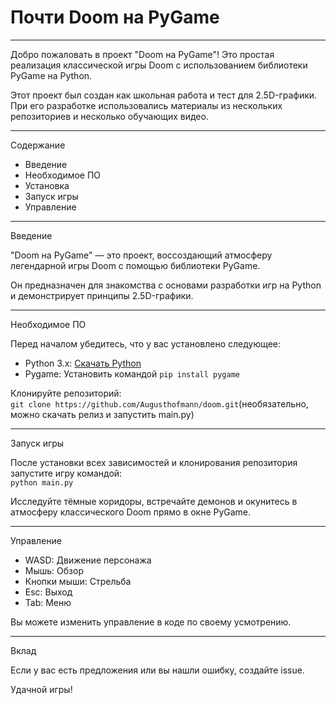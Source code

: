 # **Почти Doom на PyGame**

<hr>
Добро пожаловать в проект "Doom на PyGame"! Это простая реализация классической игры Doom с использованием библиотеки PyGame на Python.

Этот проект был создан как школьная работа и тест для 2.5D-графики. При его разработке использовались материалы из нескольких репозиториев и несколько обучающих видео.

<hr>
Содержание

- Введение
- Необходимое ПО
- Установка
- Запуск игры
- Управление

<hr>
Введение

"Doom на PyGame" — это проект, воссоздающий атмосферу легендарной игры Doom с помощью библиотеки PyGame.

Он предназначен для знакомства с основами разработки игр на Python и демонстрирует принципы 2.5D-графики.

<hr>
Необходимое ПО

Перед началом убедитесь, что у вас установлено следующее:

- Python 3.x: [Скачать Python](https://www.python.org/downloads/)
- Pygame: Установить командой `pip install pygame`

Клонируйте репозиторий:  
`git clone https://github.com/Augusthofmann/doom.git`(необязательно, можно скачать релиз и запустить main.py)

<hr>
Запуск игры

После установки всех зависимостей и клонирования репозитория запустите игру командой:  
`python main.py`

Исследуйте тёмные коридоры, встречайте демонов и окунитесь в атмосферу классического Doom прямо в окне PyGame.

<hr>
Управление

- WASD: Движение персонажа
- Мышь: Обзор
- Кнопки мыши: Стрельба
- Esc: Выход
- Tab: Меню

Вы можете изменить управление в коде по своему усмотрению.

<hr>
Вклад

Если у вас есть предложения или вы нашли ошибку, создайте issue.

Удачной игры!
